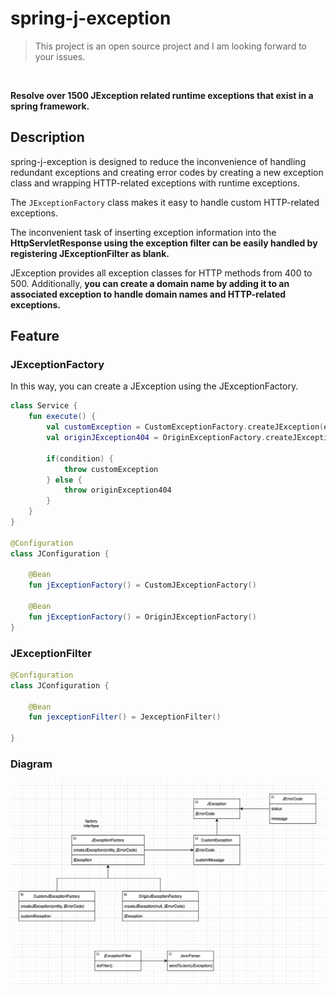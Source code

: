 # spring-j-exception

> This project is an open source project and I am looking forward to your issues.

<br>

**Resolve over 1500 JException related runtime exceptions that exist in a spring framework.**


## Description

spring-j-exception is designed to reduce the inconvenience of handling redundant exceptions and creating error codes by creating a new exception class and wrapping HTTP-related exceptions with runtime exceptions.

The `JExceptionFactory` class makes it easy to handle custom HTTP-related exceptions.

The inconvenient task of inserting exception information into the **HttpServletResponse using the exception filter can be easily handled by registering JExceptionFilter as blank.**

JException provides all exception classes for HTTP methods from 400 to 500. Additionally, **you can create a domain name by adding it to an associated exception to handle domain names and HTTP-related exceptions.**


## Feature

### JExceptionFactory

In this way, you can create a JException using the JExceptionFactory.

```kt
class Service {
    fun execute() {
        val customException = CustomExceptionFactory.createJException(entity, JErrorCode.NOT_FOUND_J)
        val originJException404 = OriginExceptionFactory.createJException(null, JErrorCode.NOT_FOUND_J)
        
        if(condition) {
            throw customException
        } else {
            throw originException404
        }
    }
}

@Configuration
class JConfiguration {

    @Bean
    fun jExceptionFactory() = CustomJExceptionFactory()
    
    @Bean
    fun jExceptionFactory() = OriginJExceptionFactory()
}

```


### JExceptionFilter

```kt
@Configuration
class JConfiguration {
    
    @Bean
    fun jexceptionFilter() = JexceptionFilter()
    
}

```

### Diagram

![](./assets/img/diagram.png)


